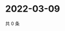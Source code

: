 # 2022-03-09

共 0 条

<!-- BEGIN WEIBO -->
<!-- 最后更新时间 Wed Mar 09 2022 22:14:09 GMT+0800 (China Standard Time) -->

<!-- END WEIBO -->

